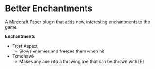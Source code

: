 # Better Enchantments
A Minecraft Paper plugin that adds new, interesting enchantments to the game.

**Enchantments**
- Frost Aspect
  - Slows enemies and freezes them when hit
- Tomohawk
  - Makes any axe into a throwing axe that can be thrown with [E]